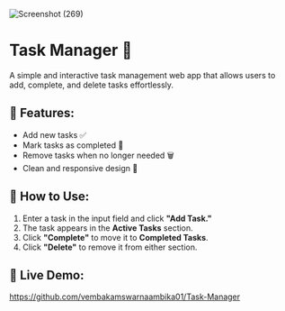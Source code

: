 ![Screenshot (269)](https://github.com/user-attachments/assets/86f8e945-c4be-438f-a453-afb24629f119)
# Task Manager 📝

A simple and interactive task management web app that allows users to add, complete, and delete tasks effortlessly.

## 🌟 Features:
- Add new tasks ✅
- Mark tasks as completed 🎯
- Remove tasks when no longer needed 🗑️
- Clean and responsive design 🎨

## 📌 How to Use:
1. Enter a task in the input field and click **"Add Task."**
2. The task appears in the **Active Tasks** section.
3. Click **"Complete"** to move it to **Completed Tasks**.
4. Click **"Delete"** to remove it from either section.

## 🚀 Live Demo:
https://github.com/vembakamswarnaambika01/Task-Manager
